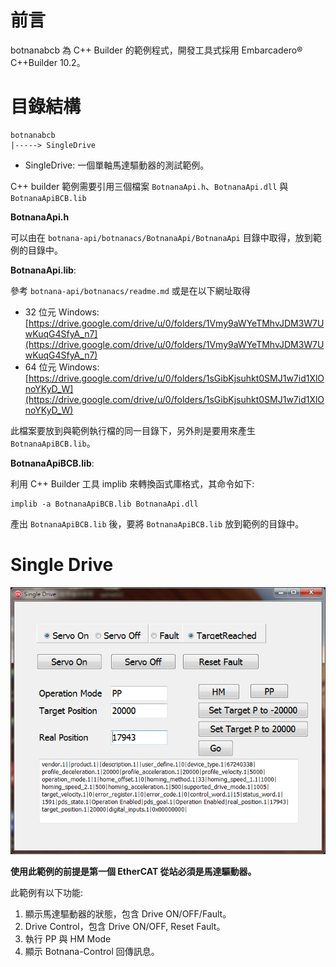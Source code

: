 # 前言

botnanabcb 為 C++ Builder 的範例程式，開發工具式採用 Embarcadero® C++Builder 10.2。

# 目錄結構

    botnanabcb
    |-----> SingleDrive
    
* SingleDrive: 一個單軸馬達驅動器的測試範例。

C++ builder 範例需要引用三個檔案 `BotnanaApi.h`、`BotnanaApi.dll` 與 `BotnanaApiBCB.lib`   

**BotnanaApi.h**

可以由在 `botnana-api/botnanacs/BotnanaApi/BotnanaApi` 目錄中取得，放到範例的目錄中。

**BotnanaApi.lib**:

參考 `botnana-api/botnanacs/readme.md` 或是在以下網址取得

* 32 位元 Windows: [https://drive.google.com/drive/u/0/folders/1Vmy9aWYeTMhvJDM3W7UwKuqG4SfyA_n7](https://drive.google.com/drive/u/0/folders/1Vmy9aWYeTMhvJDM3W7UwKuqG4SfyA_n7)
* 64 位元 Windows: [https://drive.google.com/drive/u/0/folders/1sGibKjsuhkt0SMJ1w7id1XlOnoYKyD_W](https://drive.google.com/drive/u/0/folders/1sGibKjsuhkt0SMJ1w7id1XlOnoYKyD_W)

此檔案要放到與範例執行檔的同一目錄下，另外則是要用來產生 `BotnanaApiBCB.lib`。

**BotnanaApiBCB.lib**:

利用 C++ Builder 工具 implib 來轉換函式庫格式，其命令如下:

    implib -a BotnanaApiBCB.lib BotnanaApi.dll

產出 `BotnanaApiBCB.lib` 後，要將 `BotnanaApiBCB.lib` 放到範例的目錄中。 


# Single Drive

![](BCB-SingleDrive.png) 

**使用此範例的前提是第一個 EtherCAT 從站必須是馬達驅動器。**

此範例有以下功能:

1. 顯示馬達驅動器的狀態，包含 Drive ON/OFF/Fault。
2. Drive Control，包含 Drive ON/OFF, Reset Fault。
3. 執行 PP 與 HM Mode
4. 顯示 Botnana-Control 回傳訊息。
